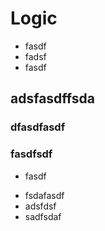 # Logic 
* fasdf
* fadsf
* fasdf

## adsfasdffsda
### dfasdfasdf
### fasdfsdf
* fasdf
- fsdafasdf
- adsfdsf
- sadfsdaf